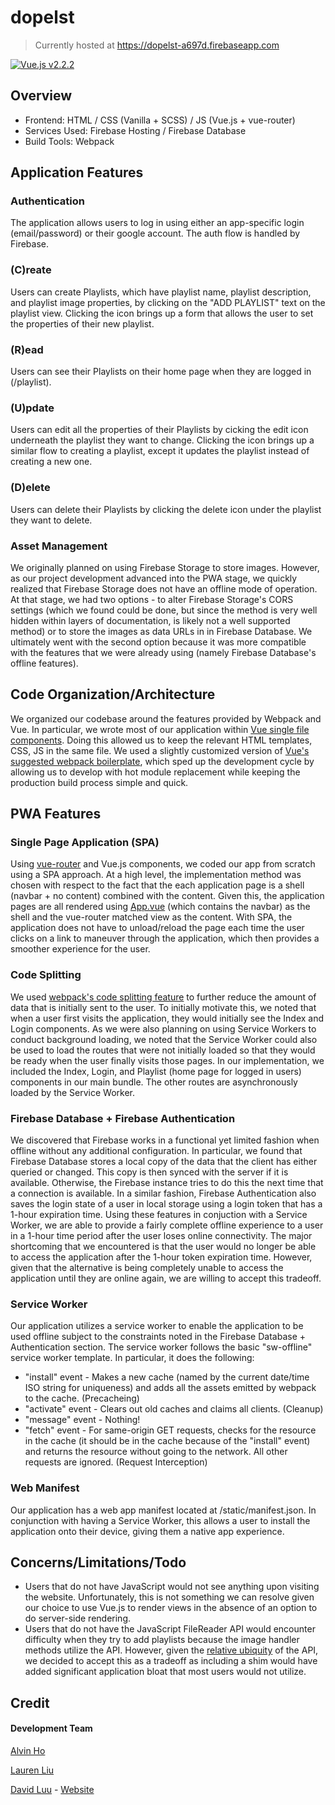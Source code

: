 # dopelst

> Currently hosted at https://dopelst-a697d.firebaseapp.com

[![Vue.js v2.2.2](https://img.shields.io/badge/Vue.js-2.2.2-brightgreen.svg?style=flat-square)](https://vuejs.org/)


## Overview

- Frontend: HTML / CSS (Vanilla + SCSS) / JS (Vue.js + vue-router)
- Services Used: Firebase Hosting / Firebase Database
- Build Tools: Webpack


## Application Features

### Authentication

The application allows users to log in using either an app-specific login (email/password) or their google account. The auth flow is handled by Firebase.

### (C)reate

Users can create Playlists, which have playlist name, playlist description, and playlist image properties, by clicking on the "ADD PLAYLIST" text on the playlist view. Clicking the icon brings up a form that allows the user to set the properties of their new playlist.

### (R)ead

Users can see their Playlists on their home page when they are logged in (/playlist).

### (U)pdate

Users can edit all the properties of their Playlists by cicking the edit icon underneath the playlist they want to change. Clicking the icon brings up a similar flow to creating a playlist, except it updates the playlist instead of creating a new one.

### (D)elete

Users can delete their Playlists by clicking the delete icon under the playlist they want to delete.

### Asset Management

We originally planned on using Firebase Storage to store images. However, as our project development advanced into the PWA stage, we quickly realized that Firebase Storage does not have an offline mode of operation. At that stage, we had two options - to alter Firebase Storage's CORS settings (which we found could be done, but since the method is very well hidden within layers of documentation, is likely not a well supported method) or to store the images as data URLs in in Firebase Database. We ultimately went with the second option because it was more compatible with the features that we were already using (namely Firebase Database's offline features).


## Code Organization/Architecture

We organized our codebase around the features provided by Webpack and Vue. In particular, we wrote most of our application within [Vue single file components](https://vuejs.org/v2/guide/single-file-components.html). Doing this allowed us to keep the relevant HTML templates, CSS, JS in the same file. We used a slightly customized version of [Vue's suggested webpack boilerplate](https://github.com/vuejs-templates/webpack), which sped up the development cycle by allowing us to develop with hot module replacement while keeping the production build process simple and quick.

## PWA Features

### Single Page Application (SPA)

Using [vue-router](https://github.com/vuejs/vue-router) and Vue.js components, we coded our app from scratch using a SPA approach. At a high level, the implementation method was chosen with respect to the fact that the each application page is a shell (navbar + no content) combined with the content. Given this, the application pages are all rendered using [App.vue](https://github.com/alvinyongho/dopelst/blob/master/dev/src/App.vue) (which contains the navbar) as the shell and the vue-router matched view as the content. With SPA, the application does not have to unload/reload the page each time the user clicks on a link to maneuver through the application, which then provides a smoother experience for the user.

### Code Splitting

We used [webpack's code splitting feature](https://webpack.github.io/docs/code-splitting.html) to further reduce the amount of data that is initially sent to the user. To initially motivate this, we noted that when a user first visits the application, they would initially see the Index and Login components. As we were also planning on using Service Workers to conduct background loading, we noted that the Service Worker could also be used to load the routes that were not initially loaded so that they would be ready when the user finally visits those pages. In our implementation, we included the Index, Login, and Playlist (home page for logged in users) components in our main bundle. The other routes are asynchronously loaded by the Service Worker.

### Firebase Database + Firebase Authentication

We discovered that Firebase works in a functional yet limited fashion when offline without any additional configuration. In particular, we found that Firebase Database stores a local copy of the data that the client has either queried or changed. This copy is then synced with the server if it is available. Otherwise, the Firebase instance tries to do this the next time that a connection is available. In a similar fashion, Firebase Authentication also saves the login state of a user in local storage using a login token that has a 1-hour expiration time. Using these features in conjuction with a Service Worker, we are able to provide a fairly complete offline experience to a user in a 1-hour time period after the user loses online connectivity. The major shortcoming that we encountered is that the user would no longer be able to access the application after the 1-hour token expiration time. However, given that the alternative is being completely unable to access the application until they are online again, we are willing to accept this tradeoff.

### Service Worker

Our application utilizes a service worker to enable the application to be used offline subject to the constraints noted in the Firebase Database + Authentication section. The service worker follows the basic "sw-offline" service worker template. In particular, it does the following:

- "install" event - Makes a new cache (named by the current date/time ISO string for uniqueness) and adds all the assets emitted by webpack to the cache. (Precacheing)
- "activate" event - Clears out old caches and claims all clients. (Cleanup)
- "message" event - Nothing!
- "fetch" event - For same-origin GET requests, checks for the resource in the cache (it should be in the cache because of the "install" event) and returns the resource without going to the network. All other requests are ignored. (Request Interception)

### Web Manifest

Our application has a web app manifest located at /static/manifest.json. In conjunction with having a Service Worker, this allows a user to install the application onto their device, giving them a native app experience.

## Concerns/Limitations/Todo

- Users that do not have JavaScript would not see anything upon visiting the website. Unfortunately, this is not something we can resolve given our choice to use Vue.js to render views in the absence of an option to do server-side rendering.
- Users that do not have the JavaScript FileReader API would encounter difficulty when they try to add playlists because the image handler methods utilize the API. However, given the [relative ubiquity](http://caniuse.com/#feat=filereader) of the API, we decided to accept this as a tradeoff as including a shim would have added significant application bloat that most users would not utilize.

## Credit

#### Development Team

[Alvin Ho](https://github.com/alvinyongho)

[Lauren Liu](https://github.com/lmliu)

[David Luu](https://github.com/davidcluu) - [Website](https://davidluu.me/)
